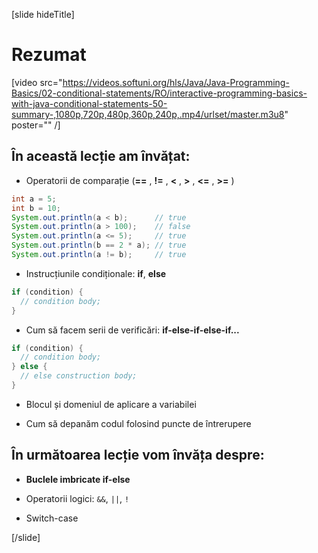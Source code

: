 [slide hideTitle]
# Rezumat

[video src="https://videos.softuni.org/hls/Java/Java-Programming-Basics/02-conditional-statements/RO/interactive-programming-basics-with-java-conditional-statements-50-summary-,1080p,720p,480p,360p,240p,.mp4/urlset/master.m3u8" poster="" /]

## În această lecție am învățat: 

- Operatorii de comparație (**==** , **!=** , **<** , **>** , **<=** , **>=** )

```java live
int a = 5;
int b = 10;
System.out.println(a < b);      // true
System.out.println(a > 100);    // false
System.out.println(a <= 5);     // true
System.out.println(b == 2 * a); // true
System.out.println(a != b);     // true
```

- Instrucțiunile condiționale: **if**, **else**

```java
if (condition) {
  // condition body;
}
```

- Cum să facem serii de verificări: **if-else-if-else-if...**

```java
if (condition) {
  // condition body;
} else {
  // else construction body;
}
```

- Blocul și domeniul de aplicare a variabilei

- Cum să depanăm codul folosind puncte de întrerupere

## În următoarea lecție vom învăța despre:

- **Buclele imbricate if-else** 

- Operatorii logici: `&&`, `||`, `!`

- Switch-case


[/slide]